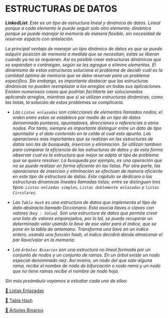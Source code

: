 # ESTRUCTURAS DE DATOS

***LinkedList***: *Este es un tipo de estructura lineal y dinámica de datos. Lineal porque a cada elemento le puede seguir solo otro elemento; dinámica porque se puede manejar la memoria de manera flexible, sin necesidad de reservar espacio con antelación.*

*La principal ventaja de manejar un tipo dinámico de datos es que se puede adquirir posición de memoria a medida que se necesitan; éstas se liberan cuando ya no se requieren. Así es posible crear estructuras dinámicas que se expandan o contraigan, según se les agregue o elimine elementos. El dinamismo de estas estructuras soluciona el problema de decidir cuál es la cantidad óptima de memoria que se debe reservar para un problema específico. Sin embargo, es importante destacar que las estructuras dinámicas no pueden reemplazar a los arreglos en todas sus aplicaciones. Existen numerosos casos que podrían facilitarte ser solucionados aplicando arreglos, mientras que si se utilizan estructuras dinámicas, como las listas, la solución de estos problemas se complicaría.*

* *Las `Listas enlazadas` son colecciones de elementos llamados nodos, el orden entre estos se establece por medio de un tipo de datos denominado punteros, apuntadores, direcciones o referencias a otros nodos. Por tanto, siempre es importante distinguir entre un dato de tipo apuntador y el dato contenido en la celda al cual este apunta. Las operaciones mas importantes que se realizan en las estructuras de datos son las de busqueda, insercion y eliminacion. Se utilizan tambien para comparar la eficiencia de las estructuras de datos y de esta forma observar cual es la estructura que mejor se adpta al tipo de problema que se quiere resolver. La busqueda por ejemplo, es una operación que no se puede realizar en forma eficiente en las listas. Por otra parte, las operaciones de insercion y eliminacion se efectuan de manera eficiente en este tipo de estructura de datos. Este capitulo se dedicara a las estructuras dinamicas lineales llamadas listas; entre se distinguen tres tipos: `Listas enlzadas simples`, `Listas doblemente enlazadas` y `listas Circulares`.* 

* *Las `Tabla Hash` es una estructura de datos que implementa el tipo de dato abstracto llamado Diccionario. Esta asocia llaves o claves con valores (`key : Value`). Son una estructura de datos que permite crear una lista de valores emparejados, por lo tal, se puede recuperar un determinado valor usando la llave de ese valor para el índice, que se pone en la tabla de antemano. Transforma una llave en un índice entero, usando una función hash, el índice decidirá dónde almacenar el par llave/valor en la memoria:*

* *Los `Árboles Binarios` son una estructura no lineal formada por un conjunto de nodos y un conjunto de ramas. En un árbol existe un nodo especial denominado raíz. Así mismo, un nodo del que sale alguna rama, recibe el nombre de nodo de bifurcación o nodo rama y un nodo que no tiene ramas recibe el nombre de nodo hoja.*

*Sin más preámbulo vayamos a estudiar cada uno de ellos:*

[:memo: Listas Enlazadas](https://developer.mozilla.org/es/docs/Web/JavaScript/Closures)

[:memo: Tabla Hash](https://developer.mozilla.org/es/docs/Web/JavaScript/Closures)

[:memo: Árboles Binarios](https://developer.mozilla.org/es/docs/Web/JavaScript/Closures)